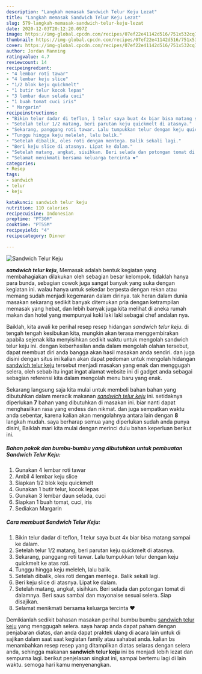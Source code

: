 ```yaml
---
description: "Langkah memasak Sandwich Telur Keju Lezat"
title: "Langkah memasak Sandwich Telur Keju Lezat"
slug: 579-langkah-memasak-sandwich-telur-keju-lezat
date: 2020-12-03T20:12:20.097Z
image: https://img-global.cpcdn.com/recipes/07ef22e41142d516/751x532cq70/sandwich-telur-keju-foto-resep-utama.jpg
thumbnail: https://img-global.cpcdn.com/recipes/07ef22e41142d516/751x532cq70/sandwich-telur-keju-foto-resep-utama.jpg
cover: https://img-global.cpcdn.com/recipes/07ef22e41142d516/751x532cq70/sandwich-telur-keju-foto-resep-utama.jpg
author: Jordan Manning
ratingvalue: 4.7
reviewcount: 14
recipeingredient:
- "4 lembar roti tawar"
- "4 lembar keju slice"
- "1/2 blok keju quickmelt"
- "1 butir telur kocok lepas"
- "3 lembar daun selada cuci"
- "1 buah tomat cuci iris"
- " Margarin"
recipeinstructions:
- "Bikin telur dadar di teflon, 1 telur saya buat 4x biar bisa matang sampai ke dalam."
- "Setelah telur 1/2 matang, beri parutan keju quickmelt di atasnya."
- "Sekarang, panggang roti tawar. Lalu tumpukkan telur dengan keju quickmelt ke atas roti."
- "Tunggu hingga keju meleleh, lalu balik."
- "Setelah dibalik, oles roti dengan mentega. Balik sekali lagi."
- "Beri keju slice di atasnya. Lipat ke dalam."
- "Setelah matang, angkat, sisihkan. Beri selada dan potongan tomat di dalamnya. Beri saus sambal dan mayonaise sesuai selera. Siap disajikan."
- "Selamat menikmati bersama keluarga tercinta ❤"
categories:
- Resep
tags:
- sandwich
- telur
- keju

katakunci: sandwich telur keju 
nutrition: 110 calories
recipecuisine: Indonesian
preptime: "PT30M"
cooktime: "PT55M"
recipeyield: "4"
recipecategory: Dinner

---
```



![Sandwich Telur Keju](https://img-global.cpcdn.com/recipes/07ef22e41142d516/751x532cq70/sandwich-telur-keju-foto-resep-utama.jpg)

<b><i>sandwich telur keju</i></b>, Memasak adalah bentuk kegiatan yang membahagiakan dilakukan oleh sebagian besar kelompok. tidaklah hanya para bunda, sebagian cowok juga sangat banyak yang suka dengan kegiatan ini. walau hanya untuk sekedar berpesta dengan rekan atau memang sudah menjadi kegemaran dalam dirinya. tak heran dalam dunia masakan sekarang sedikit banyak ditemukan pria dengan ketrampilan memasak yang hebat, dan lebih banyak juga kita melihat di aneka rumah makan dan hotel yang mempunyai koki laki laki sebagai chef andalan nya.



Baiklah, kita awali ke perihal resep resep hidangan <i>sandwich telur keju</i>. di tengah tengah kesibukan kita, mungkin akan terasa menggembirakan apabila sejenak kita menyisihkan sedikit waktu untuk mengolah sandwich telur keju ini. dengan keberhasilan anda dalam mengolah olahan tersebut, dapat membuat diri anda bangga akan hasil masakan anda sendiri. dan juga disini dengan situs ini kalian akan dapat pedoman untuk mengolah hidangan <u>sandwich telur keju</u> tersebut menjadi masakan yang enak dan menggugah selera, oleh sebab itu ingat ingat alamat website ini di gadget anda sebagai sebagian referensi kita dalam mengolah menu baru yang enak.


Sekarang langsung saja kita mulai untuk membeli bahan bahan yang dibutuhkan dalam meracik makanan <u><i>sandwich telur keju</i></u> ini. setidaknya diperlukan <b>7</b> bahan yang dibutuhkan di masakan ini. biar nanti dapat menghasilkan rasa yang endess dan nikmat. dan juga sempatkan waktu anda sebentar, karena kalian akan mengolahnya antara lain dengan <b>8</b> langkah mudah. saya berharap semua yang diperlukan sudah anda punya disini, Baiklah mari kita mulai dengan merinci dulu bahan keperluan berikut ini.

<!--inarticleads1-->

##### Bahan pokok dan bumbu-bumbu yang dibutuhkan untuk pembuatan Sandwich Telur Keju:

1. Gunakan 4 lembar roti tawar
1. Ambil 4 lembar keju slice
1. Siapkan 1/2 blok keju quickmelt
1. Gunakan 1 butir telur, kocok lepas
1. Gunakan 3 lembar daun selada, cuci
1. Siapkan 1 buah tomat, cuci, iris
1. Sediakan  Margarin




<!--inarticleads2-->

##### Cara membuat Sandwich Telur Keju:

1. Bikin telur dadar di teflon, 1 telur saya buat 4x biar bisa matang sampai ke dalam.
1. Setelah telur 1/2 matang, beri parutan keju quickmelt di atasnya.
1. Sekarang, panggang roti tawar. Lalu tumpukkan telur dengan keju quickmelt ke atas roti.
1. Tunggu hingga keju meleleh, lalu balik.
1. Setelah dibalik, oles roti dengan mentega. Balik sekali lagi.
1. Beri keju slice di atasnya. Lipat ke dalam.
1. Setelah matang, angkat, sisihkan. Beri selada dan potongan tomat di dalamnya. Beri saus sambal dan mayonaise sesuai selera. Siap disajikan.
1. Selamat menikmati bersama keluarga tercinta ❤




Demikianlah sedikit bahasan masakan perihal bumbu bumbu <u>sandwich telur keju</u> yang menggugah selera. saya harap anda dapat paham dengan penjabaran diatas, dan anda dapat praktek ulang di acara lain untuk di sajikan dalam saat saat kegiatan family atau sahabat anda. kalian bs menambahkan resep resep yang ditampilkan diatas selaras dengan selera anda, sehingga makanan <b>sandwich telur keju</b> ini bs menjadi lebih lezat dan sempurna lagi. berikut penjelasan singkat ini, sampai bertemu lagi di lain waktu. semoga hari kamu menyenangkan.
